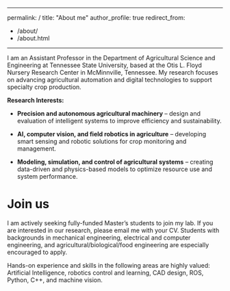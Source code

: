 ---
permalink: /
title: "About me"
author_profile: true
redirect_from: 
  - /about/
  - /about.html
-----

I am an Assistant Professor in the Department of Agricultural Science and Engineering at Tennessee State University, based at the Otis L. Floyd Nursery Research Center in McMinnville, Tennessee. My research focuses on advancing agricultural automation and digital technologies to support specialty crop production.

**Research Interests:**

* **Precision and autonomous agricultural machinery** – design and evaluation of intelligent systems to improve efficiency and sustainability.

* **AI, computer vision, and field robotics in agriculture** – developing smart sensing and robotic solutions for crop monitoring and management.

* **Modeling, simulation, and control of agricultural systems** – creating data-driven and physics-based models to optimize resource use and system performance.

Join us
======
I am actively seeking fully-funded Master’s students to join my lab. If you are interested in our research, please email me with your CV. Students with backgrounds in mechanical engineering, electrical and computer engineering, and agricultural/biological/food engineering are especially encouraged to apply.

Hands-on experience and skills in the following areas are highly valued: Artificial Intelligence, robotics control and learning, CAD design, ROS, Python, C++, and machine vision.
